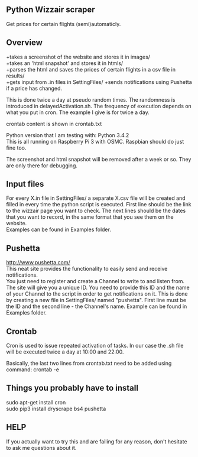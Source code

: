## Python Wizzair scraper

Get prices for certain flights (semi)automaticly.

## Overview

+takes a screenshot of the website and stores it in images/  
+takes an 'html snapshot' and stores it in htmls/  
+parses the html and saves the prices of certain flights in a csv file in results/  
+gets input from .in files in SettingFiles/
+sends notifications using Pushetta if a price has changed.

This is done twice a day at pseudo random times. The randomness is introduced in delayedActivation.sh. The frequency of execution depends on what you put in cron. The example I give is for twice a day.

crontab content is shown in crontab.txt

Python version that I am testing with: Python 3.4.2  
This is all running on Raspberry Pi 3 with OSMC. Raspbian should do just fine too.

The screenshot and html snapshot will be removed after a week or so. They are only there for debugging.

## Input files
For every X.in file in SettingFiles/ a separate X.csv file will be created and filled in every time the python script is executed. First line should be the link to the wizzair page you want to check. The next lines should be the dates that you want to record, in the same format that you see them on the website.  
Examples can be found in Examples folder.


## Pushetta

<http://www.pushetta.com/>  
This neat site provides the functionality to easily send and receive notifications.  
You just need to register and create a Channel to write to and listen from.  
The site will give you a unique ID. You need to provide this ID and the name of your Channel to the script in order to get notifications on it. This is done by creating a new file in SettingFiles/ named "pushetta". First line must be the ID and the second line - the Channel's name. Example can be found in Examples folder.

## Crontab

Cron is used to issue repeated activation of tasks. In our case the .sh file will be executed twice a day at 10:00 and 22:00.

Basically, the last two lines from crontab.txt need to be added using command: crontab -e

## Things you probably have to install

sudo apt-get install cron  
sudo pip3 install dryscrape bs4 pushetta

## HELP

If you actually want to try this and are failing for any reason, don't hesitate to ask me questions about it.

